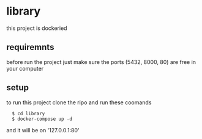 # library

this project is dockeried 
## requiremnts
before run the project just make sure the ports (5432, 8000, 80) are free in your computer

## setup
to run this project clone the ripo and run these coomands
```
  $ cd library
  $ docker-compose up -d
```
and it will be on '127.0.0.1:80'

